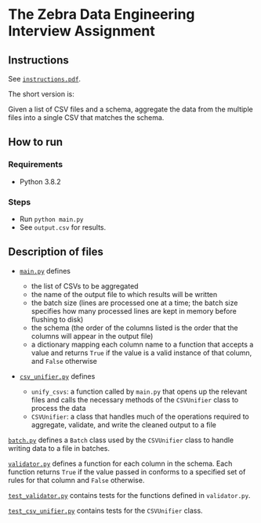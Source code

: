 # The Zebra Data Engineering Interview Assignment

## Instructions

See [`instructions.pdf`](https://github.com/nantrinh/csv_unifier/blob/master/Instructions.pdf).

The short version is:

Given a list of CSV files and a schema, aggregate the data from the multiple files into a single CSV that matches the schema.

## How to run

### Requirements

- Python 3.8.2

### Steps

- Run `python main.py`
- See `output.csv` for results.

## Description of files

- [`main.py`](https://github.com/nantrinh/csv_unifier/blob/master/main.py) defines

  - the list of CSVs to be aggregated
  - the name of the output file to which results will be written
  - the batch size (lines are processed one at a time; the batch size specifies how many processed lines are kept in memory before flushing to disk)
  - the schema (the order of the columns listed is the order that the columns will appear in the output file)
  - a dictionary mapping each column name to a function that accepts a value and returns `True` if the value is a valid instance of that column, and `False` otherwise

- [`csv_unifier.py`](https://github.com/nantrinh/csv_unifier/blob/master/csv_unifier.py) defines
  - `unify_csvs`: a function called by `main.py` that opens up the relevant files and calls the necessary methods of the `CSVUnifier` class to process the data
  - `CSVUnifier`: a class that handles much of the operations required to aggregate, validate, and write the cleaned output to a file

[`batch.py`](https://github.com/nantrinh/csv_unifier/blob/master/batch.py) defines a `Batch` class used by the `CSVUnifier` class to handle writing data to a file in batches.

[`validator.py`](https://github.com/nantrinh/csv_unifier/blob/master/validator.py) defines a function for each column in the schema. Each function returns `True` if the value passed in conforms to a specified set of rules for that column and `False` otherwise.

[`test_validator.py`](https://github.com/nantrinh/csv_unifier/blob/master/test_validator.py) contains tests for the functions defined in `validator.py`.

[`test_csv_unifier.py`](https://github.com/nantrinh/csv_unifier/blob/master/test_validator.py) contains tests for the `CSVUnifier` class.
